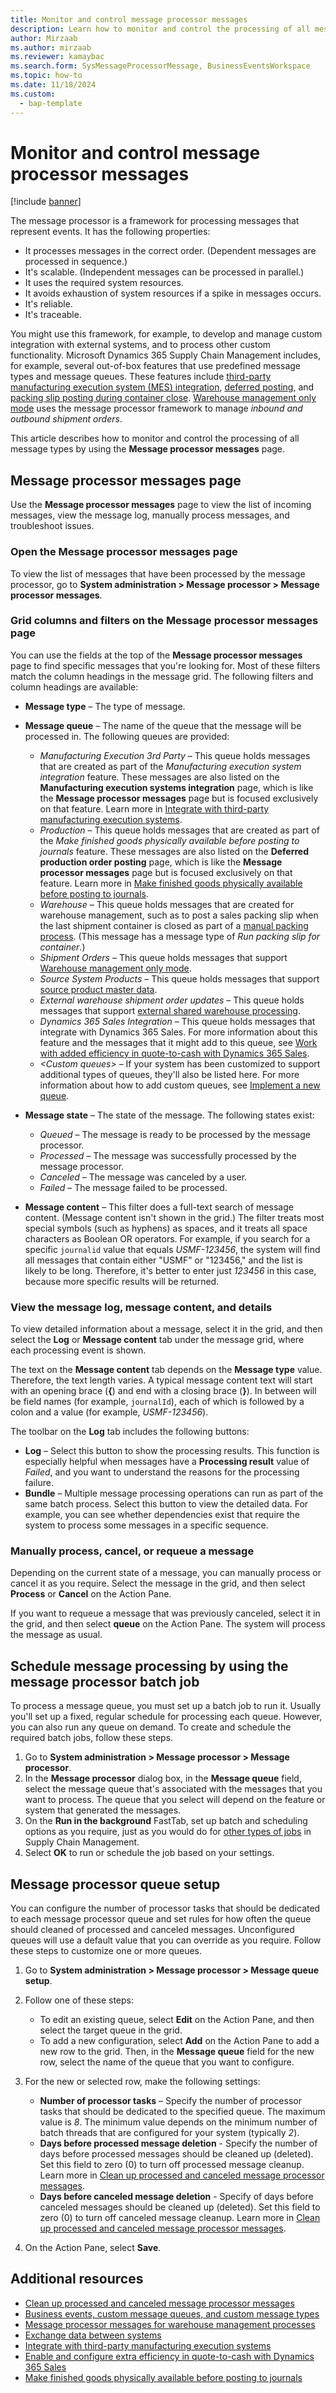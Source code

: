 ```yaml
---
title: Monitor and control message processor messages
description: Learn how to monitor and control the processing of all message types by using the Message processor messages page.
author: Mirzaab
ms.author: mirzaab
ms.reviewer: kamaybac
ms.search.form: SysMessageProcessorMessage, BusinessEventsWorkspace 
ms.topic: how-to
ms.date: 11/18/2024
ms.custom: 
  - bap-template
---
```


# Monitor and control message processor messages

[!include [banner](../includes/banner.md)]

The message processor is a framework for processing messages that represent events. It has the following properties:

- It processes messages in the correct order. (Dependent messages are processed in sequence.)
- It's scalable. (Independent messages can be processed in parallel.)
- It uses the required system resources.
- It avoids exhaustion of system resources if a spike in messages occurs.
- It's reliable.
- It's traceable.

You might use this framework, for example, to develop and manage custom integration with external systems, and to process other custom functionality. Microsoft Dynamics 365 Supply Chain Management includes, for example, several out-of-box features that use predefined message types and message queues. These features include [third-party manufacturing execution system (MES) integration](../production-control/mes-integration.md), [deferred posting](../production-control/deferred-posting.md), and [packing slip posting during container close](../warehousing/packing-containers.md#set-up-the-packing-process). [Warehouse management only mode](../warehousing/wms-only-mode-overview.md) uses the message processor framework to manage *inbound and outbound shipment orders*.

This article describes how to monitor and control the processing of all message types by using the **Message processor messages** page.

## <a name="message-processor-page"></a>Message processor messages page

Use the **Message processor messages** page to view the list of incoming messages, view the message log, manually process messages, and troubleshoot issues.

### Open the Message processor messages page

To view the list of messages that have been processed by the message processor, go to **System administration \> Message processor \> Message processor messages**.

### Grid columns and filters on the Message processor messages page

You can use the fields at the top of the **Message processor messages** page to find specific messages that you're looking for. Most of these filters match the column headings in the message grid. The following filters and column headings are available:

- **Message type** – The type of message.
- **Message queue** – The name of the queue that the message will be processed in. The following queues are provided:

    - *Manufacturing Execution 3rd Party* – This queue holds messages that are created as part of the *Manufacturing execution system integration* feature. These messages are also listed on the **Manufacturing execution systems integration** page, which is like the **Message processor messages** page but is focused exclusively on that feature. Learn more in [Integrate with third-party manufacturing execution systems](../production-control/mes-integration.md).
    - *Production* – This queue holds messages that are created as part of the *Make finished goods physically available before posting to journals* feature. These messages are also listed on the **Deferred production order posting** page, which is like the **Message processor messages** page but is focused exclusively on that feature. Learn more in [Make finished goods physically available before posting to journals](../production-control/deferred-posting.md).
    - *Warehouse*  – This queue holds messages that are created for warehouse management, such as to post a sales packing slip when the last shipment container is closed as part of a [manual packing process](../warehousing/packing-containers.md). (This message has a message type of *Run packing slip for container*.)
    - *Shipment Orders* – This queue holds messages that support [Warehouse management only mode](../warehousing/wms-only-mode-overview.md).
    - *Source System Products* – This queue holds messages that support [source product master data](../warehousing/wms-only-mode-exchange-data.md).
    - *External warehouse shipment order updates* – This queue holds messages that support [external shared warehouse processing](../warehousing/wms-only-mode-external-shared-warehouse.md).
    - *Dynamics 365 Sales Integration* – This queue holds messages that integrate with Dynamics 365 Sales. For more information about this feature and the messages that it might add to this queue, see [Work with added efficiency in quote-to-cash with Dynamics 365 Sales](../../fin-ops-core/dev-itpro/data-entities/dual-write/add-efficiency-in-quote-to-cash-use.md).
    - *\<Custom queues\>* – If your system has been customized to support additional types of queues, they'll also be listed here. For more information about how to add custom queues, see [Implement a new queue](developer/message-processor-develop.md#custom-queue).

- **Message state** – The state of the message. The following states exist:

    - *Queued* – The message is ready to be processed by the message processor.
    - *Processed* – The message was successfully processed by the message processor.
    - *Canceled* – The message was canceled by a user.
    - *Failed* – The message failed to be processed.

- **Message content** – This filter does a full-text search of message content. (Message content isn't shown in the grid.) The filter treats most special symbols (such as hyphens) as spaces, and it treats all space characters as Boolean OR operators. For example, if you search for a specific `journalid` value that equals *USMF-123456*, the system will find all messages that contain either "USMF" or "123456," and the list is likely to be long. Therefore, it's better to enter just *123456* in this case, because more specific results will be returned.

### <a name = "view-message-log"></a> View the message log, message content, and details

To view detailed information about a message, select it in the grid, and then select the **Log** or **Message content** tab under the message grid, where each processing event is shown.

The text on the **Message content** tab depends on the **Message type** value. Therefore, the text length varies. A typical message content text will start with an opening brace (**\{**) and end with a closing brace (**\}**). In between will be field names (for example, `journalId`), each of which is followed by a colon and a value (for example, *USMF-123456*).

The toolbar on the **Log** tab includes the following buttons:

- **Log** – Select this button to show the processing results. This function is especially helpful when messages have a **Processing result** value of *Failed*, and you want to understand the reasons for the processing failure.
- **Bundle** – Multiple message processing operations can run as part of the same batch process. Select this button to view the detailed data. For example, you can see whether dependencies exist that require the system to process some messages in a specific sequence.

### Manually process, cancel, or requeue a message

Depending on the current state of a message, you can manually process or cancel it as you require. Select the message in the grid, and then select **Process** or **Cancel** on the Action Pane.

If you want to requeue a message that was previously canceled, select it in the grid, and then select **queue** on the Action Pane. The system will process the message as usual.

## <a name="processor-batch-job"></a>Schedule message processing by using the message processor batch job

To process a message queue, you must set up a batch job to run it. Usually you'll set up a fixed, regular schedule for processing each queue. However, you can also run any queue on demand. To create and schedule the required batch jobs, follow these steps.

1. Go to **System administration \> Message processor \> Message processor**.
1. In the **Message processor** dialog box, in the **Message queue** field, select the message queue that's associated with the messages that you want to process. The queue that you select will depend on the feature or system that generated the messages.
1. On the **Run in the background** FastTab, set up batch and scheduling options as you require, just as you would do for [other types of jobs](../../fin-ops-core/dev-itpro/sysadmin/batch-processing-overview.md) in Supply Chain Management.
1. Select **OK** to run or schedule the job based on your settings.

## Message processor queue setup

You can configure the number of processor tasks that should be dedicated to each message processor queue and set rules for how often the queue should cleaned of processed and canceled messages. Unconfigured queues will use a default value that you can override as you require. Follow these steps to customize one or more queues.

1. Go to **System administration \> Message processor \> Message queue setup**.
1. Follow one of these steps:

    - To edit an existing queue, select **Edit** on the Action Pane, and then select the target queue in the grid.
    - To add a new configuration, select **Add** on the Action Pane to add a new row to the grid. Then, in the **Message queue** field for the new row, select the name of the queue that you want to configure.

1. For the new or selected row, make the following settings:
    - **Number of processor tasks** – Specify the number of processor tasks that should be dedicated to the specified queue. The maximum value is *8*. The minimum value depends on the minimum number of batch threads that are configured for your system (typically *2*).
    - **Days before processed message deletion** - Specify the number of days before processed messages should be cleaned up (deleted). Set this field to zero (0) to turn off processed message cleanup. Learn more in [Clean up processed and canceled message processor messages](message-processor-cleanup.md).
    - **Days before canceled message deletion** - Specify of days before canceled messages should be cleaned up (deleted).  Set this field to zero (0) to turn off canceled message cleanup. Learn more in [Clean up processed and canceled message processor messages](message-processor-cleanup.md).

1. On the Action Pane, select **Save**.

## Additional resources

- [Clean up processed and canceled message processor messages](message-processor-cleanup.md)
- [Business events, custom message queues, and custom message types](developer/message-processor-develop.md)
- [Message processor messages for warehouse management processes](../warehousing/warehouse-message-processor-messages.md)
- [Exchange data between systems](../warehousing/wms-only-mode-exchange-data.md)
- [Integrate with third-party manufacturing execution systems](../production-control/mes-integration.md)
- [Enable and configure extra efficiency in quote-to-cash with Dynamics 365 Sales](../../fin-ops-core/fin-ops/data-entities/add-efficiency-in-quote-to-cash-enable.md)
- [Make finished goods physically available before posting to journals](../production-control/deferred-posting.md)
